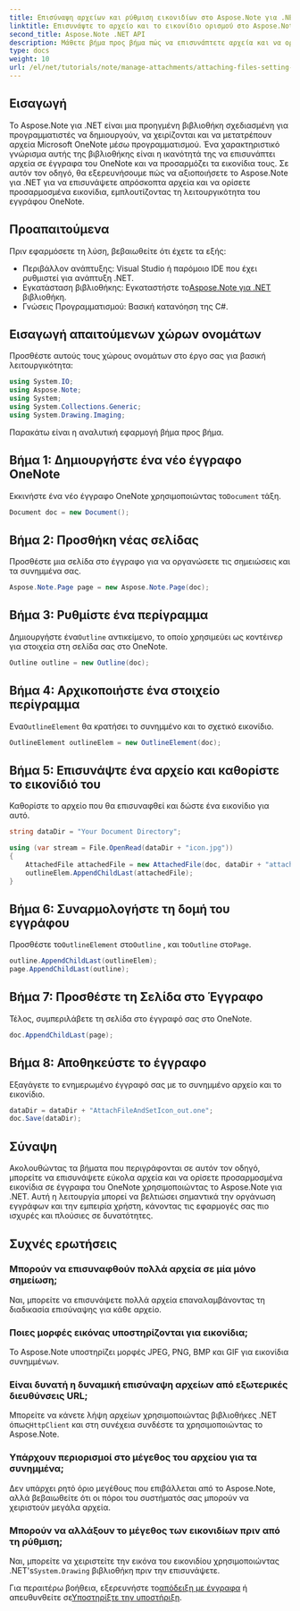 ```yaml
---
title: Επισύναψη αρχείων και ρύθμιση εικονιδίων στο Aspose.Note για .NET
linktitle: Επισυνάψτε το αρχείο και το εικονίδιο ορισμού στο Aspose.Note
second_title: Aspose.Note .NET API
description: Μάθετε βήμα προς βήμα πώς να επισυνάπτετε αρχεία και να ορίζετε προσαρμοσμένα εικονίδια σε έγγραφα του Microsoft OneNote χρησιμοποιώντας το Aspose.Note για .NET. Βελτιώστε την εφαρμογή σας .NET με απρόσκοπτη διαχείριση εγγράφων και δυνατότητες προσαρμογής.
type: docs
weight: 10
url: /el/net/tutorials/note/manage-attachments/attaching-files-setting-icons/
---
```

## Εισαγωγή

Το Aspose.Note για .NET είναι μια προηγμένη βιβλιοθήκη σχεδιασμένη για προγραμματιστές να δημιουργούν, να χειρίζονται και να μετατρέπουν αρχεία Microsoft OneNote μέσω προγραμματισμού. Ένα χαρακτηριστικό γνώρισμα αυτής της βιβλιοθήκης είναι η ικανότητά της να επισυνάπτει αρχεία σε έγγραφα του OneNote και να προσαρμόζει τα εικονίδια τους. Σε αυτόν τον οδηγό, θα εξερευνήσουμε πώς να αξιοποιήσετε το Aspose.Note για .NET για να επισυνάψετε απρόσκοπτα αρχεία και να ορίσετε προσαρμοσμένα εικονίδια, εμπλουτίζοντας τη λειτουργικότητα του εγγράφου OneNote.

## Προαπαιτούμενα

Πριν εφαρμόσετε τη λύση, βεβαιωθείτε ότι έχετε τα εξής:

- Περιβάλλον ανάπτυξης: Visual Studio ή παρόμοιο IDE που έχει ρυθμιστεί για ανάπτυξη .NET.
-  Εγκατάσταση βιβλιοθήκης: Εγκαταστήστε το[Aspose.Note για .NET](https://releases.aspose.com/words/net/) βιβλιοθήκη.
- Γνώσεις Προγραμματισμού: Βασική κατανόηση της C#.

## Εισαγωγή απαιτούμενων χώρων ονομάτων

Προσθέστε αυτούς τους χώρους ονομάτων στο έργο σας για βασική λειτουργικότητα:

```csharp
using System.IO;
using Aspose.Note;
using System;
using System.Collections.Generic;
using System.Drawing.Imaging;
```

Παρακάτω είναι η αναλυτική εφαρμογή βήμα προς βήμα.

## Βήμα 1: Δημιουργήστε ένα νέο έγγραφο OneNote

 Εκκινήστε ένα νέο έγγραφο OneNote χρησιμοποιώντας το`Document` τάξη.

```csharp
Document doc = new Document();
```

## Βήμα 2: Προσθήκη νέας σελίδας

Προσθέστε μια σελίδα στο έγγραφο για να οργανώσετε τις σημειώσεις και τα συνημμένα σας.

```csharp
Aspose.Note.Page page = new Aspose.Note.Page(doc);
```

## Βήμα 3: Ρυθμίστε ένα περίγραμμα

 Δημιουργήστε ένα`Outline` αντικείμενο, το οποίο χρησιμεύει ως κοντέινερ για στοιχεία στη σελίδα σας στο OneNote.

```csharp
Outline outline = new Outline(doc);
```

## Βήμα 4: Αρχικοποιήστε ένα στοιχείο περίγραμμα

 Ενα`OutlineElement` θα κρατήσει το συνημμένο και το σχετικό εικονίδιο.

```csharp
OutlineElement outlineElem = new OutlineElement(doc);
```

## Βήμα 5: Επισυνάψτε ένα αρχείο και καθορίστε το εικονίδιό του

Καθορίστε το αρχείο που θα επισυναφθεί και δώστε ένα εικονίδιο για αυτό.

```csharp
string dataDir = "Your Document Directory";

using (var stream = File.OpenRead(dataDir + "icon.jpg"))
{
    AttachedFile attachedFile = new AttachedFile(doc, dataDir + "attachment.txt", stream, ImageFormat.Jpeg);
    outlineElem.AppendChildLast(attachedFile);
}
```

## Βήμα 6: Συναρμολογήστε τη δομή του εγγράφου

 Προσθέστε το`OutlineElement` στο`Outline` , και το`Outline` στο`Page`.

```csharp
outline.AppendChildLast(outlineElem);
page.AppendChildLast(outline);
```

## Βήμα 7: Προσθέστε τη Σελίδα στο Έγγραφο

Τέλος, συμπεριλάβετε τη σελίδα στο έγγραφό σας στο OneNote.

```csharp
doc.AppendChildLast(page);
```

## Βήμα 8: Αποθηκεύστε το έγγραφο

Εξαγάγετε το ενημερωμένο έγγραφό σας με το συνημμένο αρχείο και το εικονίδιο.

```csharp
dataDir = dataDir + "AttachFileAndSetIcon_out.one";
doc.Save(dataDir);
```

## Σύναψη

Ακολουθώντας τα βήματα που περιγράφονται σε αυτόν τον οδηγό, μπορείτε να επισυνάψετε εύκολα αρχεία και να ορίσετε προσαρμοσμένα εικονίδια σε έγγραφα του OneNote χρησιμοποιώντας το Aspose.Note για .NET. Αυτή η λειτουργία μπορεί να βελτιώσει σημαντικά την οργάνωση εγγράφων και την εμπειρία χρήστη, κάνοντας τις εφαρμογές σας πιο ισχυρές και πλούσιες σε δυνατότητες.

## Συχνές ερωτήσεις

### Μπορούν να επισυναφθούν πολλά αρχεία σε μία μόνο σημείωση;
Ναι, μπορείτε να επισυνάψετε πολλά αρχεία επαναλαμβάνοντας τη διαδικασία επισύναψης για κάθε αρχείο.

### Ποιες μορφές εικόνας υποστηρίζονται για εικονίδια;
Το Aspose.Note υποστηρίζει μορφές JPEG, PNG, BMP και GIF για εικονίδια συνημμένων.

### Είναι δυνατή η δυναμική επισύναψη αρχείων από εξωτερικές διευθύνσεις URL;
 Μπορείτε να κάνετε λήψη αρχείων χρησιμοποιώντας βιβλιοθήκες .NET όπως`HttpClient` και στη συνέχεια συνδέστε τα χρησιμοποιώντας το Aspose.Note.

### Υπάρχουν περιορισμοί στο μέγεθος του αρχείου για τα συνημμένα;
Δεν υπάρχει ρητό όριο μεγέθους που επιβάλλεται από το Aspose.Note, αλλά βεβαιωθείτε ότι οι πόροι του συστήματός σας μπορούν να χειριστούν μεγάλα αρχεία.

### Μπορούν να αλλάξουν το μέγεθος των εικονιδίων πριν από τη ρύθμιση;
Ναι, μπορείτε να χειριστείτε την εικόνα του εικονιδίου χρησιμοποιώντας .NET's`System.Drawing` βιβλιοθήκη πριν την επισυνάψετε.

 Για περαιτέρω βοήθεια, εξερευνήστε το[απόδειξη με έγγραφα](https://reference.aspose.com/words/net/) ή απευθυνθείτε σε[Υποστηρίξτε την υποστήριξη](https://forum.aspose.com/c/words/8).